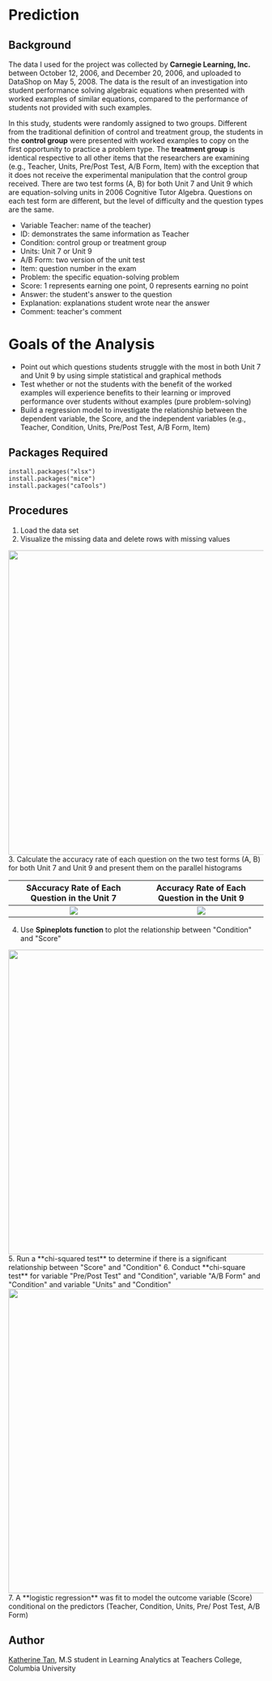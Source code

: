 # Prediction
## Background
The data I used for the project was collected by **Carnegie Learning, Inc.** between October 12, 2006, and December 20, 2006, and uploaded to DataShop on May 5, 2008. The data is the result of an investigation into student performance solving algebraic equations when presented with worked examples of similar equations, compared to the performance of students not provided with such examples. 
        
In this study, students were randomly assigned to two groups. Different from the traditional definition of control and treatment group, the students in the **control group** were presented with worked examples to copy on the first opportunity to practice a problem type. The **treatment group** is identical respective to all other items that the researchers are examining (e.g., Teacher, Units, Pre/Post Test, A/B Form, Item) with the exception that it does not receive the experimental manipulation that the control group received. There are two test forms (A, B) for both Unit 7 and Unit 9 which are equation-solving units in 2006 Cognitive Tutor Algebra. Questions on each test form are different, but the level of difficulty and the question types are the same. 
   * Variable Teacher: name of the teacher)
   * ID: demonstrates the same information as Teacher
   * Condition: control group or treatment group
   * Units: Unit 7 or Unit 9
   * A/B Form: two version of the unit test
   * Item: question number in the exam
   * Problem: the specific equation-solving problem
   * Score: 1 represents earning one point, 0 represents earning no point
   * Answer: the student's answer to the question
   * Explanation: explanations student wrote near the answer
   * Comment: teacher's comment

# Goals of the Analysis       
   * Point out which questions students struggle with the most in both Unit 7 and Unit 9 by using simple statistical and graphical methods
   * Test whether or not the students with the benefit of the worked examples will experience benefits to their learning or improved performance over students without examples (pure problem-solving)
   * Build a regression model to investigate the relationship between the dependent variable, the Score, and the independent variables (e.g., Teacher, Condition, Units, Pre/Post Test, A/B Form, Item)
       
## Packages Required
```
install.packages("xlsx")
install.packages("mice") 
install.packages("caTools")
```

## Procedures
1. Load the data set
2. Visualize the missing data and delete rows with missing values
<img src="https://user-images.githubusercontent.com/46146748/63471175-74e8b380-c43c-11e9-9dca-14036793373b.png" width="600">
3. Calculate the accuracy rate of each question on the two test forms (A, B) for both Unit 7 and Unit 9  and present them on the parallel histograms

SAccuracy Rate of Each Question in the Unit 7 |  Accuracy Rate of Each Question in the Unit 9
:-------------------------:|:-------------------------:
![](https://user-images.githubusercontent.com/46146748/63471410-153ed800-c43d-11e9-90e0-970f7c2c918d.png)  |  ![](https://user-images.githubusercontent.com/46146748/63471415-17089b80-c43d-11e9-9f1b-d39ba80a7d35.png)


4. Use **Spineplots function** to plot the relationship between "Condition" and "Score" 
<img src="https://user-images.githubusercontent.com/46146748/63471522-5f27be00-c43d-11e9-9880-f447398a5327.png" width="600">
5. Run a **chi-squared test** to determine if there is a significant relationship between "Score" and "Condition"
6. Conduct **chi-square test** for variable "Pre/Post Test" and "Condition", variable "A/B Form" and "Condition" and variable "Units" and "Condition" 
<img src="https://user-images.githubusercontent.com/46146748/63471981-b5e1c780-c43e-11e9-9df9-2cc35bfbea36.png" width="600">
7. A **logistic regression** was fit to model the outcome variable (Score) conditional on the predictors (Teacher, Condition, Units, Pre/ Post Test, A/B Form)


## Author
[Katherine Tan](www.linkedin.com/in/katherine-tan-2019), M.S student in Learning Analytics at Teachers College, Columbia University
